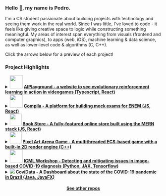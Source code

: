 ### Hello 👋, my name is Pedro.

I'm a CS student passionate about building projects with technology and seeing them work in the real world. Since I was little, I've loved to code - it feels like giving creative space to logic while constructing something meaningful. My areas of interest span everything from visuals (frontend and computer graphics), to apps (web, iOS), machine learning & data science, as well as lower-level code & algorithms (C, C++).

Click the arrows below for a preview of each project!

### Project Highlights

<details>
	<summary>
    <b>
    <img width="42" src="https://img.icons8.com/external-flaticons-flat-flat-icons/64/000000/external-neural-network-the-future-flaticons-flat-flat-icons.png"/>
    <a href="https://github.com/PedroMartelleto/AIPlayground">AIPlayground - a website to see evolutionary reinforcement learning in action in videogames (Typescript, React)</a>
    </b>
  </summary>
  <p>
  <video autoplay="true" controls="false" src="https://user-images.githubusercontent.com/35240934/128615672-2c77c06c-1d38-4093-a495-39a1024a2e58.mp4" />
</p>
</details>

<details>
	<summary>
    <b>
    <img width="42" src="https://img.icons8.com/external-flaticons-flat-flat-icons/64/000000/external-exam-university-flaticons-flat-flat-icons-3.png"/>
    <a href=https://compila-e88be.web.app">
    Compila - A platform for building mock exams for ENEM (JS, React)
    </a>
    </b>
  </summary>
  <p>
  <video autoplay="true" controls="false" src="https://user-images.githubusercontent.com/35240934/175204675-2eb5fb08-de6a-4e18-9849-df9debc59bbd.mp4" />
</p>
</details>

<details>
	<summary>
    <b>
    <img width="38" src="https://img.icons8.com/external-avoca-kerismaker/64/000000/external-Online-Book-digital-service-avoca-kerismaker.png"/>
    <a href="https://github.com/PedroMartelleto/Online-Store">Book Store - A fully-featured online store built using the MERN stack (JS, React)</a>
    </b>
  </summary>
  <p>
  <video autoplay="true" controls="false" src="https://user-images.githubusercontent.com/35240934/175203442-8d1aea3b-f969-4a9b-945e-397a1bbf4d3a.mp4" />
</p>
</details>

<details>
	<summary>
    <b>
    <img style="image-rendering: pixelated;" width="38" src="https://user-images.githubusercontent.com/35240934/175382129-482ad244-5739-4485-b9e4-959cbe844422.png"/>
    <a href="https://github.com/PedroMartelleto/ModernCppGame">Pixel Art Arena Game - A multithreaded ECS-based game with a built-in 2D render engine (C++)</a>
    </b>
  </summary>
  <p align="center">
    <video autoplay="true" controls="false" src="https://user-images.githubusercontent.com/35240934/175192721-d98a1925-aa89-469b-aa42-ffd87ef5b20d.mp4"/>
  </p>
</details>


<details>
	<summary>
    <b>
    <img width="42" src="https://user-images.githubusercontent.com/35240934/175382135-295616a9-b96b-4186-9977-c273ce94e309.png"/>
    <a href="https://github.com/JoaoMarcosCSilva/issues-covid-image-diagnosis">ICML Workshop - Detecting and mitigating issues in image-based COVID-19 diagnosis (Python, JAX, Tensorflow)</a>
    </b>
  </summary>
  <img src="https://i.imgur.com/iYdLaFJ.png"/>
</details>

<details>
	<summary>
    <b>
    <img src="https://img.icons8.com/color/48/000000/coronavirus--v1.png"/>
    <a href="https://github.com/PedroMartelleto/covidata">CoviData - A Dashboard about the state of the COVID-19 pandemic in Brazil (Java, JavaFX)</a>
    </b>
  </summary>
  <p align="center">
    <video autoplay="true" controls="false" src="https://user-images.githubusercontent.com/35240934/128615158-9dfc24b0-abb2-4f52-9f86-f6b08ae7f731.mp4"/>
  </p>
</details>

<h4 align="center">
  <a href="https://github.com/PedroMartelleto?tab=repositories" title="Show Repositories">See other repos</a>
</h4>
